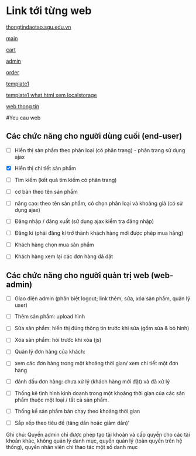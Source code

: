 <h1>Link tới từng web</h1>

[thongtindaotao.sgu.edu.vn](https://tongthanhdat009.github.io/MayCaiConLai[ONWORKING])

[main](https://tongthanhdat009.github.io/do_an%20-%20Copy/html/main.html)

[cart](https://tongthanhdat009.github.io/do_an%20-%20Copy/html/cart.html)

[admin](https://tongthanhdat009.github.io/do_an%20-%20Copy/html/admin.html)

[order](https://tongthanhdat009.github.io/do_an%20-%20Copy/html/order.html)

[template1](https://tongthanhdat009.github.io/template1/index.html)

[template1 what.html xem localstorage](https://tongthanhdat009.github.io/template1/what.html)

[web thong tin](https://tongthanhdat009.github.io/web/test.html)

#Yeu cau web

## Các chức năng cho người dùng cuối (end-user) 

- [ ] Hiển thị sản phẩm theo phân loại (có phân trang) - phân trang sử dụng ajax

- [x] Hiển thị chi tiết sản phẩm

- [ ] Tìm kiếm (kết quả tìm kiếm có phân trang)

- [ ] cơ bản theo tên sản phẩm

- [ ] nâng cao: theo tên sản phẩm, có chọn phân loại và khoảng giá (có sử dụng ajax)

- [ ] Đăng nhập / đăng xuất (sử dụng ajax kiểm tra đăng nhập)

- [ ] Đăng kí (phải đăng kí trở thành khách hàng mới được phép mua hàng)

- [ ] Khách hàng chọn mua sản phẩm

- [ ] Khách hàng xem lại các đơn hàng đã đặt



## Các chức năng cho người quản trị web (web-admin)

- [ ] Giao diện admin (phân biệt logout; link thêm, sửa, xóa sản phẩm, quản lý user)

- [ ] Thêm sản phẩm: upload hình

- [ ] Sửa sản phẩm: hiển thị đúng thông tin trước khi sửa (gồm sửa &amp; bỏ hình)

- [ ] Xóa sản phẩm: hỏi trước khi xóa (js)

- [ ] Quản lý đơn hàng của khách:

- [ ] xem các đơn hàng trong một khoảng thời gian/ xem chi tiết một đơn hàng

- [ ] đánh dấu đơn hàng: chưa xử lý (khách hàng mới đặt) và đã xử lý

- [ ] Thống kê tình hình kinh doanh trong một khoảng thời gian của các sản phẩm thuộc một
loại / tất cả sản phẩm.

- [ ] Thống kế sản phẩm bán chạy theo khoảng thời gian

- [ ] Sắp xếp theo tiêu đề (tăng dần hoặc giảm dần)'

Ghi chú: Quyền admin chỉ được phép tạo tài khoản và cấp quyền cho các tài khoản khác,
không quản lý danh mục, quyền quản lý (toàn quyền trên hệ thống), quyền nhân viên chỉ
thao tác một số danh mục
